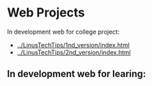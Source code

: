 # Web Projects

In development web for college project: 
- [../LinusTechTips/1nd_version/index.html](/LinusTechTips/1nd_version/index.html)
- [../LinusTechTips/2nd_version/index.html](/LinusTechTips/2nd_version/index.html)

In development web for learing:
-


